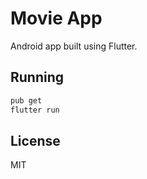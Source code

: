 # Movie App

Android app built using Flutter.

## Running

```bash
pub get
flutter run
```

## License 

MIT
